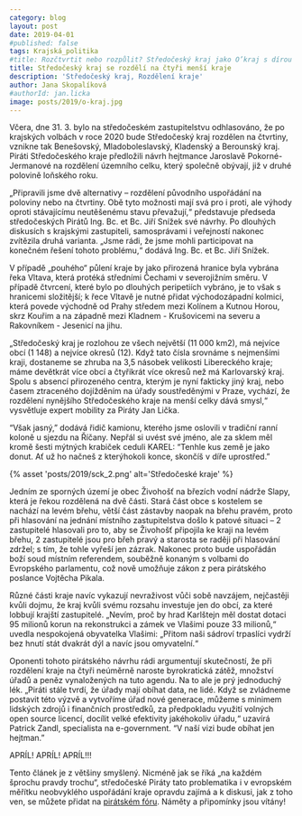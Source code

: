 ```yaml
---
category: blog
layout: post
date: 2019-04-01
#published: false
tags: Krajská_politika
#title: Rozčtvrtit nebo rozpůlit? Středočeský kraj jako O’kraj s dírou uprostřed
title: Středočeský kraj se rozdělí na čtyři menší kraje
description: 'Středočeský kraj, Rozdělení kraje'
author: Jana Skopalíková
#authorId: jan.licka
image: posts/2019/o-kraj.jpg
---
```

Včera, dne 31. 3. bylo na středočeském zastupitelstvu odhlasováno, že po krajských volbách v roce 2020 bude Středočeský kraj rozdělen na čtvrtiny, vznikne tak Benešovský, Mladoboleslavský, Kladenský a Berounský kraj. Piráti Středočeského kraje předložili návrh hejtmance Jaroslavě Pokorné-Jermanové na rozdělení územního celku, který společně obývají, již v druhé polovině loňského roku.

„Připravili jsme dvě alternativy – rozdělení původního uspořádání na poloviny nebo na čtvrtiny. Obě tyto možnosti mají svá pro i proti, ale výhody oproti stávajícímu neutěšenému stavu převažují,“ představuje předseda středočeských Pirátů Ing. Bc. et Bc. Jiří Snížek své návrhy. Po dlouhých diskusích s krajskými zastupiteli, samosprávami i veřejností nakonec zvítězila druhá varianta. „Jsme rádi, že jsme mohli participovat na konečném řešení tohoto problému,“ dodává Ing. Bc. et Bc. Jiří Snížek.

V případě „pouhého“ půlení kraje by jako přirozená hranice byla vybrána řeka Vltava, která protéká středními Čechami v severojižním směru. V případě čtvrcení, které bylo po dlouhých peripetiích vybráno, je to však s hranicemi složitější; k řece Vltavě je nutné přidat východozápadní kolmici, která povede východně od Prahy středem mezi Kolínem a Kutnou Horou, skrz Kouřim a na západně mezi Kladnem - Krušovicemi na severu a Rakovníkem - Jesenicí na jihu.

„Středočeský kraj je rozlohou ze všech největší (11 000 km2), má nejvíce obcí (1 148) a nejvíce okresů (12). Když tato čísla srovnáme s nejmenšími kraji, dostaneme se zhruba na 3,5 násobek velikosti Libereckého kraje; máme devětkrát více obcí a čtyřikrát více okresů než má Karlovarský kraj. Spolu s absencí přirozeného centra, kterým je nyní fakticky jiný kraj, nebo časem ztraceného dojížděním na úřady soustředěnými v Praze, vychází, že rozdělení nynějšího Středočeského kraje na menší celky dává smysl,“ vysvětluje expert mobility za Piráty Jan Lička. 

“Však jasný,” dodává řidič kamionu, kterého jsme oslovili v tradiční ranní koloně u sjezdu na Říčany. Nepřál si uvést své jméno, ale za sklem měl kromě šesti mýtných krabiček ceduli KAREL: “Tenhle kus země je jako donut. Ať už ho načneš z kterýhokoli konce, skončíš v díře uprostřed.”

{% asset 'posts/2019/sck_2.png' alt='Středočeské kraje' %}

Jedním ze sporných území je obec Živohošť na březích vodní nádrže Slapy, která je řekou rozdělená na dvě části. Stará část obce s kostelem se nachází na levém břehu, větší část zástavby naopak na břehu pravém, proto při hlasování na jednání místního zastupitelstva došlo k patové situaci – 2 zastupitelé hlasovali pro to, aby se Živohošť připojila ke kraji na levém břehu, 2 zastupitelé jsou pro břeh pravý a starosta se raději při hlasování zdržel; s tím, že tohle vyřeší jen zázrak. Nakonec proto bude uspořádán boží soud místním referendem, souběžně konaným s volbami do Evropského parlamentu, což nově umožňuje zákon z pera pirátského poslance Vojtěcha Pikala.

Různé části kraje navíc vykazují nevraživost vůči sobě navzájem, nejčastěji kvůli dojmu, že kraj kvůli svému rozsahu investuje jen do obcí, za které lobbují krajští zastupitelé. „Nevím, proč by hrad Karlštejn měl dostat dotaci 95 milionů korun na rekonstrukci a zámek ve Vlašimi pouze 33 milionů,“ uvedla nespokojená obyvatelka Vlašimi: „Přitom naši sádroví trpaslíci vydrží bez hnutí stát dvakrát dýl a navíc jsou omyvatelní.“

Oponenti tohoto pirátského návrhu rádi argumentují skutečností, že při rozdělení kraje na čtyři neúměrně naroste byrokratická zátěž, množství úřadů a peněz vynaložených na tuto agendu. Na to ale je prý jednoduchý lék. „Piráti stále tvrdí, že úřady mají obíhat data, ne lidé. Když se zvládneme postavit této výzvě a vytvoříme úřad nové generace, můžeme s minimem lidských zdrojů i finančních prostředků, za předpokladu využití volných open source licencí, docílit velké efektivity jakéhokoliv úřadu,“ uzavírá Patrick Zandl, specialista na e-government. “V naší vizi bude obíhat jen hejtman.”

APRÍL! APRÍL! APRÍL!!!

Tento článek je z většiny smyšlený. Nicméně jak se říká „na každém šprochu pravdy trochu“, středočeské Piráty tato problematika i v evropském měřítku neobvyklého uspořádání kraje opravdu zajímá a k diskusi, jak z toho ven, se můžete přidat na [pirátském fóru](https://forum.pirati.cz/viewtopic.php?f=276&t=46383). Náměty a připomínky jsou vítány!


